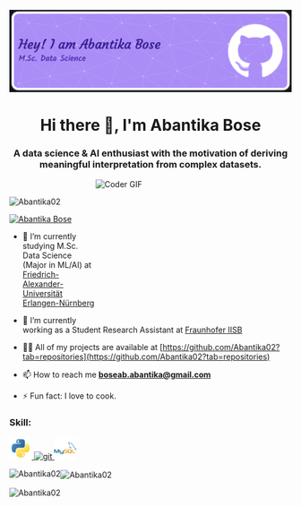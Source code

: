 ![Header](./github-header-image.png)

<h1 align="center">Hi there 👋, I'm Abantika Bose</h1>
<h3 align="center">A data science & AI enthusiast with the motivation of deriving meaningful interpretation from complex datasets.</h3>

<img alt="Coder GIF" align="right" height=250 width=350 src="https://user-images.githubusercontent.com/74038190/213760677-e45ca5f7-d1aa-4c2c-91e0-573819287304.gif" />
<br>
<p align="left"> <img src="https://komarev.com/ghpvc/?username=Abantika02&label=Profile%20views&color=0e75b6&style=flat" alt="Abantika02" /> </p>

<p align="left"> 
  <a href="https://www.linkedin.com/in/abantika-bose-4890921a7" target="_blank">
    <img src="https://img.shields.io/badge/LinkedIn-Abantika%20Bose-blue?style=for-the-badge&logo=linkedin" alt="Abantika Bose" />
  </a> 
</p>

- 🌱 I’m currently studying M.Sc. Data Science (Major in ML/AI) at [Friedrich-Alexander-Universität Erlangen-Nürnberg](https://www.fau.de)

- 🔭 I’m currently working as a Student Research Assistant at [Fraunhofer IISB](https://www.iisb.fraunhofer.de)

- 👨‍💻 All of my projects are available at [https://github.com/Abantika02?tab=repositories](https://github.com/Abantika02?tab=repositories)

- 📫 How to reach me **boseab.abantika@gmail.com**

- ⚡ Fun fact: I love to cook.

<h3 align="left">Skill:</h3>
<p align="left"> <a href="https://www.python.org" target="_blank" rel="noreferrer"> <img src="https://raw.githubusercontent.com/devicons/devicon/master/icons/python/python-original.svg" alt="python" width="40" height="40"/> </a> <a href="https://git-scm.com/" target="_blank" rel="noreferrer"> <img src="https://www.vectorlogo.zone/logos/git-scm/git-scm-icon.svg" alt="git" width="40" height="40"/> </a> </a> <a href="https://www.mysql.com/" target="_blank" rel="noreferrer"> <img src="https://raw.githubusercontent.com/devicons/devicon/master/icons/mysql/mysql-original-wordmark.svg" alt="mysql" width="40" height="40"/> </a> </p>

<p>
  <img align="left" src="https://github-readme-stats.vercel.app/api/top-langs?username=Abantika02&show_icons=true&locale=en&layout=compact&bg_color=0D1117&border_color=FF7DCB&text_color=E6E6E6&title_color=FF69B4" alt="Abantika02" />
</p>

<p>
  <img align="center" src="https://github-readme-stats.vercel.app/api?username=Abantika02&show_icons=true&locale=en&bg_color=0D1117&border_color=FF7DCB&text_color=E6E6E6&title_color=FF69B4" alt="Abantika02" />
</p>

<p>
  <img align="center" src="https://github-readme-streak-stats.herokuapp.com/?user=Abantika02&background=0D1117&border=FF7DCB&stroke=E6E6E6&ring=FF7DCB&fire=FF69B4&currStreakLabel=FF69B4&sideLabels=E6E6E6&dates=E6E6E6" alt="Abantika02" />
</p>


